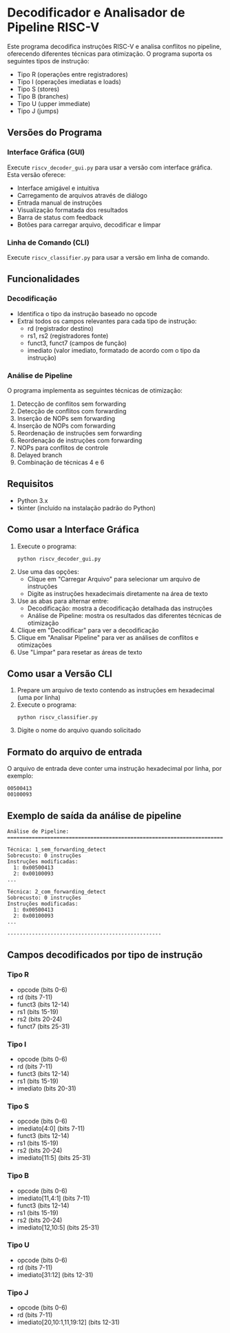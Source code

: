 # Decodificador e Analisador de Pipeline RISC-V

Este programa decodifica instruções RISC-V e analisa conflitos no pipeline, oferecendo diferentes técnicas para otimização. O programa suporta os seguintes tipos de instrução:
- Tipo R (operações entre registradores)
- Tipo I (operações imediatas e loads)
- Tipo S (stores)
- Tipo B (branches)
- Tipo U (upper immediate)
- Tipo J (jumps)

## Versões do Programa

### Interface Gráfica (GUI)
Execute `riscv_decoder_gui.py` para usar a versão com interface gráfica. Esta versão oferece:
- Interface amigável e intuitiva
- Carregamento de arquivos através de diálogo
- Entrada manual de instruções
- Visualização formatada dos resultados
- Barra de status com feedback
- Botões para carregar arquivo, decodificar e limpar

### Linha de Comando (CLI)
Execute `riscv_classifier.py` para usar a versão em linha de comando.

## Funcionalidades

### Decodificação
- Identifica o tipo da instrução baseado no opcode
- Extrai todos os campos relevantes para cada tipo de instrução:
  - rd (registrador destino)
  - rs1, rs2 (registradores fonte)
  - funct3, funct7 (campos de função)
  - imediato (valor imediato, formatado de acordo com o tipo da instrução)

### Análise de Pipeline
O programa implementa as seguintes técnicas de otimização:

1. Detecção de conflitos sem forwarding
2. Detecção de conflitos com forwarding
3. Inserção de NOPs sem forwarding
4. Inserção de NOPs com forwarding
5. Reordenação de instruções sem forwarding
6. Reordenação de instruções com forwarding
7. NOPs para conflitos de controle
8. Delayed branch
9. Combinação de técnicas 4 e 6

## Requisitos
- Python 3.x
- tkinter (incluído na instalação padrão do Python)

## Como usar a Interface Gráfica
1. Execute o programa:
   ```
   python riscv_decoder_gui.py
   ```
2. Use uma das opções:
   - Clique em "Carregar Arquivo" para selecionar um arquivo de instruções
   - Digite as instruções hexadecimais diretamente na área de texto
3. Use as abas para alternar entre:
   - Decodificação: mostra a decodificação detalhada das instruções
   - Análise de Pipeline: mostra os resultados das diferentes técnicas de otimização
4. Clique em "Decodificar" para ver a decodificação
5. Clique em "Analisar Pipeline" para ver as análises de conflitos e otimizações
6. Use "Limpar" para resetar as áreas de texto

## Como usar a Versão CLI
1. Prepare um arquivo de texto contendo as instruções em hexadecimal (uma por linha)
2. Execute o programa:
   ```
   python riscv_classifier.py
   ```
3. Digite o nome do arquivo quando solicitado

## Formato do arquivo de entrada
O arquivo de entrada deve conter uma instrução hexadecimal por linha, por exemplo:
```
00500413
00100093
```

## Exemplo de saída da análise de pipeline
```
Análise de Pipeline:
======================================================================

Técnica: 1_sem_forwarding_detect
Sobrecusto: 0 instruções
Instruções modificadas:
  1: 0x00500413
  2: 0x00100093
...

Técnica: 2_com_forwarding_detect
Sobrecusto: 0 instruções
Instruções modificadas:
  1: 0x00500413
  2: 0x00100093
...

--------------------------------------------------
```

## Campos decodificados por tipo de instrução

### Tipo R
- opcode (bits 0-6)
- rd (bits 7-11)
- funct3 (bits 12-14)
- rs1 (bits 15-19)
- rs2 (bits 20-24)
- funct7 (bits 25-31)

### Tipo I
- opcode (bits 0-6)
- rd (bits 7-11)
- funct3 (bits 12-14)
- rs1 (bits 15-19)
- imediato (bits 20-31)

### Tipo S
- opcode (bits 0-6)
- imediato[4:0] (bits 7-11)
- funct3 (bits 12-14)
- rs1 (bits 15-19)
- rs2 (bits 20-24)
- imediato[11:5] (bits 25-31)

### Tipo B
- opcode (bits 0-6)
- imediato[11,4:1] (bits 7-11)
- funct3 (bits 12-14)
- rs1 (bits 15-19)
- rs2 (bits 20-24)
- imediato[12,10:5] (bits 25-31)

### Tipo U
- opcode (bits 0-6)
- rd (bits 7-11)
- imediato[31:12] (bits 12-31)

### Tipo J
- opcode (bits 0-6)
- rd (bits 7-11)
- imediato[20,10:1,11,19:12] (bits 12-31) 